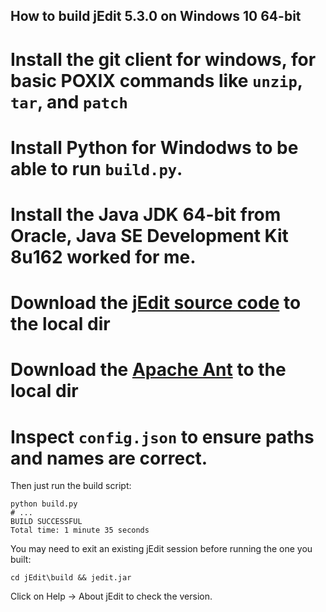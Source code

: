 How to build jEdit 5.3.0 on Windows 10 64-bit
---------------------------------------------

# Install the git client for windows, for basic POXIX commands like `unzip`, `tar`, and `patch`
# Install Python for Windodws to be able to run `build.py`.
# Install the Java JDK 64-bit from Oracle, Java SE Development Kit 8u162 worked for me.
# Download the [jEdit source code](https://sourceforge.net/projects/jedit/files/jedit/5.3.0/jedit5.3.0source.tar.bz2/download) to the local dir
# Download the [Apache Ant](http://mirror.olnevhost.net/pub/apache//ant/binaries/apache-ant-1.10.1-bin.zip) to the local dir
# Inspect `config.json` to ensure paths and names are correct.

Then just run the build script:

    python build.py
    # ...
    BUILD SUCCESSFUL
    Total time: 1 minute 35 seconds

You may need to exit an existing jEdit session before running the one you built:

    cd jEdit\build && jedit.jar

Click on Help -> About jEdit to check the version.
